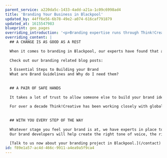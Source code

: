 ```yaml
---
parent_service: a220da5c-1433-4add-a21a-1c09c6998ad4
title: 'Branding Your Business in Blackpool'
updated_by: 44ff6e56-6b78-49e2-a074-616caf791879
updated_at: 1615547983
blueprint: geo_pages
overriding_introduction: '<p>Branding expertise runs through Think!Creative like letters through a stick of Blackpool rock. It is the same with your company: you want a brand that runs from the top to the bottom. It gives the business a tone of voice and character. It&rsquo;s your stamp of approval, your statement of intent and your badge of quality.</p>'
overriding_content: |
  ## A CHANGE IS AS GOOD AS A REST
  
  When it comes to branding in Blackpool, our experts have found that a few small, occasional changes can breathe new life in to what feels like a tired brand. That means working with someone who not only knows how to build a brand from the ground up, but also how to take what’s great about an existing brand and make it refresh better.
  
  Check out our branding related blog posts:
  
  5 Essential Steps to Building your Brand
  What are Brand Guidelines and Why do I need them?
  
  
  ## A PAIR OF SAFE HANDS
  
  It takes a lot of trust to allow someone else to build your brand identity and that’s exactly the trust that was shown by ParkingEye, PIC, Evolution and more. They wanted Think!Creative’s branding experts to build their brand identity from the ground up.
  
  For over a decade Think!Creative has been working closely with global brands such as BP, BAE Systems, and Utiligroup. All these companies have a strong brand identity. We are trusted to uphold these identities every time they return for us to create new material. The proof is in the pudding, well our [portfolio](/work).
  
  
  ## WITH YOU EVERY STEP OF THE WAY
  
  Whatever stage you feel your brand is at, we have experts in place to help you.
  Our brand developers will help create the right tone of voice, the right public or employee facing image, and company material that really reflects your business. Our brand management experts will make sure the brand message gets stronger with every piece of material you release. And our brand consultants are always on hand to assess the direction of the branding.
  
  [Talk to us now about your branding project in Blackpool.](/contact)
id: f89e1a57-ac4d-466c-9911-a4ea9a5f9ca4
---
```

